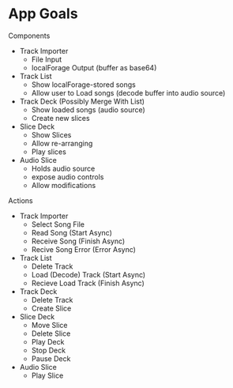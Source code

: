 App Goals
===


Components

* Track Importer
	* File Input
	* localForage Output (buffer as base64)
* Track List
	* Show localForage-stored songs
	* Allow user to Load songs (decode buffer into audio source)
* Track Deck (Possibly Merge With List)
	* Show loaded songs (audio source)
	* Create new slices
* Slice Deck
	* Show Slices
	* Allow re-arranging
	* Play slices
* Audio Slice
	* Holds audio source
	* expose audio controls
	* Allow modifications


Actions

* Track Importer
	* Select Song File
	* Read Song (Start Async)
	* Receive Song (Finish Async)
	* Recive Song Error (Error Async)
* Track List
	* Delete Track
	* Load (Decode) Track (Start Async)
	* Recieve Load Track (Finish Async)
* Track Deck
	* Delete Track
	* Create Slice
* Slice Deck
	* Move Slice
	* Delete Slice
	* Play Deck
	* Stop Deck
	* Pause Deck
* Audio Slice
	* Play Slice